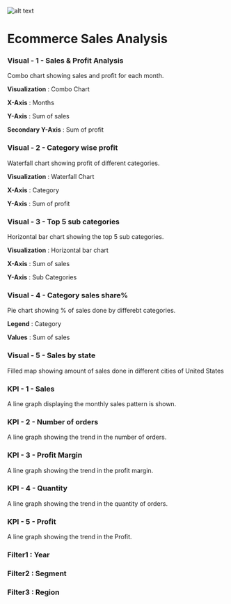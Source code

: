 ![alt text](https://ineuron.ai/images/ineuron-logo.png)

# Ecommerce Sales Analysis

### Visual - 1 - Sales & Profit Analysis

Combo chart showing sales and profit for each month.

**Visualization** : Combo Chart

**X-Axis** : Months

**Y-Axis** : Sum of sales

**Secondary Y-Axis** : Sum of profit

### Visual - 2 - Category wise profit

Waterfall chart showing profit of different categories.

**Visualization** : Waterfall Chart

**X-Axis** : Category

**Y-Axis** : Sum of profit

### Visual - 3 - Top 5 sub categories

Horizontal bar chart showing the top 5 sub categories.

**Visualization** : Horizontal bar chart

**X-Axis** : Sum of sales

**Y-Axis** : Sub Categories

### Visual - 4 - Category sales share%

Pie chart showing % of sales done by differebt categories.

**Legend** : Category

**Values** : Sum of sales

### Visual - 5 - Sales by state

Filled map showing amount of sales done in different cities of United States


### KPI - 1 - Sales

A line graph displaying the monthly sales pattern is shown.

### KPI - 2 - Number of orders

A line graph showing the trend in the number of orders.

### KPI - 3 - Profit Margin

A line graph showing the trend in the profit margin.

### KPI - 4 - Quantity

A line graph showing the trend in the quantity of orders.

### KPI - 5 - Profit

A line graph showing the trend in the Profit.

### Filter1 : Year

### Filter2 : Segment

### Filter3 : Region


